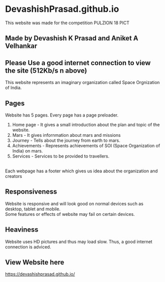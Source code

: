 # DevashishPrasad.github.io
This website was made for the competition PULZION 18 PICT
## Made by Devashish K Prasad and Aniket A Velhankar
## Please Use a good internet connection to view the site (512Kb/s n above)

This website represents an imaginary organization called Space Orgnization of India.<br>
## Pages
Website has 5 pages. Every page has a page preloader.<br>
1. Home page - It gives a small introduction about the plan and topic of the website. <br>
2. Mars - It gives infornmation about mars and missions <br>
3. Journey - Tells about the journey from earth to mars. <br>
4. Achievements - Represents achievements of SOI (Space Organization of India) on mars. <br>
5. Services - Services to be provided to travellers. <br>
<br>
Each webpage has a footer which gives us idea about the organization and creators<br>

## Responsiveness
Website is responsive and will look good on normal devices such as desktop, tablet and mobile.<br>
Some features or effects of website may fail on certain devices.<br>

## Heaviness
Website uses HD pictures and thus may load slow. Thus, a good internet connection is adviced.

## View Website here
https://devashishprasad.github.io/
